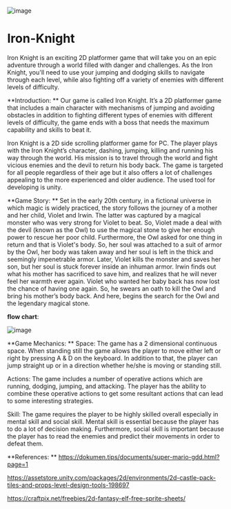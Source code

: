 ![image](https://github.com/SENahdi/Iron-Knight/assets/124052654/b9d32140-e18e-4359-bce3-0ec89f048367)

# Iron-Knight
Iron Knight is an exciting 2D platformer game that will take you on an epic adventure through a world filled with danger and challenges. As the Iron Knight, you'll need to use your jumping and dodging skills to navigate through each level, while also fighting off a variety of enemies with different levels of difficulty. 

**Introduction:
**
Our game is called Iron Knight. It’s a 2D platformer game that includes a main character with mechanisms of jumping and avoiding obstacles in addition to fighting different types of enemies with different levels of difficulty, the game ends with a boss that needs the maximum capability and skills to beat it.

Iron Knight is a 2D side scrolling platformer game for PC. The player plays with the Iron Knight’s character, dashing, jumping, killing and running his way through the world. His mission is to travel through the world and fight vicious enemies and the devil to return his body back. The game is targeted for all people regardless of their age but it also offers a lot of challenges appealing to the more experienced and older audience. The used tool for developing is unity. 

**Game Story:
**
Set in the early 20th century, in a fictional universe in which magic is widely practiced, the story follows the journey of a mother and her child, Violet and Irwin. The latter was captured by a magical monster who was very strong for Violet to beat. So, Violet made a deal with the devil (known as the Owl) to use the magical stone to give her enough power to rescue her poor child. Furthermore, the Owl asked for one thing in return and that is Violet's body. So, her soul was attached to a suit of armor by the Owl, her body was taken away and her soul is left in the thick and seemingly impenetrable armor. Later, Violet kills the monster and saves her son, but her soul is stuck forever inside an inhuman armor. Irwin finds out what his mother has sacrificed to save him, and realizes that he will never feel her warmth ever again. Violet who wanted her baby back has now lost the chance of having one again. So, he swears an oath to kill the Owl and bring his mother’s body back. And here, begins the search for the Owl and the legendary magical stone.

**flow chart**:

![image](https://github.com/SENahdi/Iron-Knight/assets/124052654/98a03ab3-30c5-463c-982e-bdcb3bc9505c)



**Game Mechanics: 
**
Space:
The game has a 2 dimensional continuous space. When standing still the game allows the player to move either left or right by pressing A & D on the keyboard. In addition to that, the player can jump straight up or in a direction whether he/she is moving or standing still.

Actions:
The game includes a number of operative actions which are running, dodging, jumping, and attacking. The player has the ability to combine these operative actions to get some resultant actions that can lead to some interesting strategies.

Skill:
The game requires the player to be highly skilled overall especially in mental skill and social skill. Mental skill is essential because the player has to do a lot of decision making. Furthermore, social skill is important because the player has to read the enemies and predict their movements in order to defeat them.


**References:
**
https://dokumen.tips/documents/super-mario-gdd.html?page=1

https://assetstore.unity.com/packages/2d/environments/2d-castle-pack-tiles-and-props-level-design-tools-198697

https://craftpix.net/freebies/2d-fantasy-elf-free-sprite-sheets/

